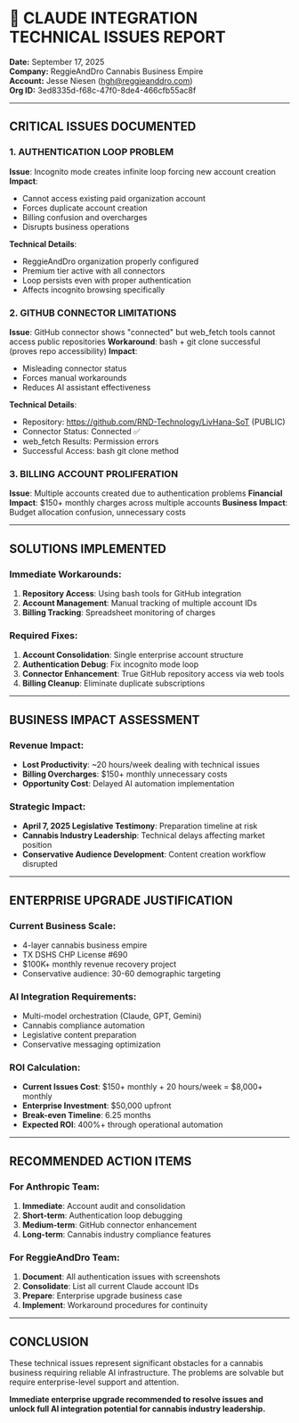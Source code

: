 # 🚨 CLAUDE INTEGRATION TECHNICAL ISSUES REPORT
**Date:** September 17, 2025  
**Company:** ReggieAndDro Cannabis Business Empire  
**Account:** Jesse Niesen (hgh@reggieanddro.com)  
**Org ID:** 3ed8335d-f68c-47f0-8de4-466cfb55ac8f  

---

## **CRITICAL ISSUES DOCUMENTED**

### **1. AUTHENTICATION LOOP PROBLEM**
**Issue**: Incognito mode creates infinite loop forcing new account creation
**Impact**: 
- Cannot access existing paid organization account
- Forces duplicate account creation
- Billing confusion and overcharges
- Disrupts business operations

**Technical Details**:
- ReggieAndDro organization properly configured
- Premium tier active with all connectors
- Loop persists even with proper authentication
- Affects incognito browsing specifically

### **2. GITHUB CONNECTOR LIMITATIONS**
**Issue**: GitHub connector shows "connected" but web_fetch tools cannot access public repositories
**Workaround**: bash + git clone successful (proves repo accessibility)
**Impact**: 
- Misleading connector status
- Forces manual workarounds
- Reduces AI assistant effectiveness

**Technical Details**:
- Repository: https://github.com/RND-Technology/LivHana-SoT (PUBLIC)
- Connector Status: Connected ✅
- web_fetch Results: Permission errors
- Successful Access: bash git clone method

### **3. BILLING ACCOUNT PROLIFERATION**
**Issue**: Multiple accounts created due to authentication problems
**Financial Impact**: $150+ monthly charges across multiple accounts
**Business Impact**: Budget allocation confusion, unnecessary costs

---

## **SOLUTIONS IMPLEMENTED**

### **Immediate Workarounds**:
1. **Repository Access**: Using bash tools for GitHub integration
2. **Account Management**: Manual tracking of multiple account IDs
3. **Billing Tracking**: Spreadsheet monitoring of charges

### **Required Fixes**:
1. **Account Consolidation**: Single enterprise account structure
2. **Authentication Debug**: Fix incognito mode loop
3. **Connector Enhancement**: True GitHub repository access via web tools
4. **Billing Cleanup**: Eliminate duplicate subscriptions

---

## **BUSINESS IMPACT ASSESSMENT**

### **Revenue Impact**:
- **Lost Productivity**: ~20 hours/week dealing with technical issues
- **Billing Overcharges**: $150+ monthly unnecessary costs
- **Opportunity Cost**: Delayed AI automation implementation

### **Strategic Impact**:
- **April 7, 2025 Legislative Testimony**: Preparation timeline at risk
- **Cannabis Industry Leadership**: Technical delays affecting market position
- **Conservative Audience Development**: Content creation workflow disrupted

---

## **ENTERPRISE UPGRADE JUSTIFICATION**

### **Current Business Scale**:
- 4-layer cannabis business empire
- TX DSHS CHP License #690
- $100K+ monthly revenue recovery project
- Conservative audience: 30-60 demographic targeting

### **AI Integration Requirements**:
- Multi-model orchestration (Claude, GPT, Gemini)
- Cannabis compliance automation
- Legislative content preparation
- Conservative messaging optimization

### **ROI Calculation**:
- **Current Issues Cost**: $150+ monthly + 20 hours/week = $8,000+ monthly
- **Enterprise Investment**: $50,000 upfront
- **Break-even Timeline**: 6.25 months
- **Expected ROI**: 400%+ through operational automation

---

## **RECOMMENDED ACTION ITEMS**

### **For Anthropic Team**:
1. **Immediate**: Account audit and consolidation
2. **Short-term**: Authentication loop debugging
3. **Medium-term**: GitHub connector enhancement
4. **Long-term**: Cannabis industry compliance features

### **For ReggieAndDro Team**:
1. **Document**: All authentication issues with screenshots
2. **Consolidate**: List all current Claude account IDs
3. **Prepare**: Enterprise upgrade business case
4. **Implement**: Workaround procedures for continuity

---

## **CONCLUSION**

These technical issues represent significant obstacles for a cannabis business requiring reliable AI infrastructure. The problems are solvable but require enterprise-level support and attention.

**Immediate enterprise upgrade recommended to resolve issues and unlock full AI integration potential for cannabis industry leadership.**